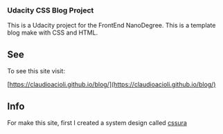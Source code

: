 ### Udacity CSS Blog Project

This is a Udacity project for the FrontEnd NanoDegree. 
This is a template blog make with CSS and HTML.

## See

To see this site visit:

[https://claudioacioli.github.io/blog/](https://claudioacioli.github.io/blog/)

## Info

For make this site, first I created a system design called [cssura](https://github.com/claudioacioli/cssura)
